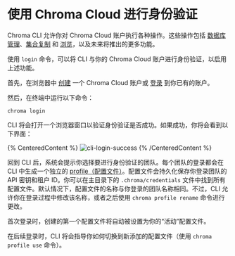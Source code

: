 # 使用 Chroma Cloud 进行身份验证

Chroma CLI 允许你对 Chroma Cloud 账户执行各种操作。这些操作包括 [数据库管理](./db)、[集合复制](./copy) 和 [浏览](./browse)，以及未来将推出的更多功能。

使用 `login` 命令，可以将 CLI 与你的 Chroma Cloud 账户进行身份验证，以启用上述功能。

首先，在浏览器中 [创建](https://trychroma.com/signup) 一个 Chroma Cloud 账户或 [登录](https://trychroma.com/login) 到你已有的账户。

然后，在终端中运行以下命令：

```terminal
chroma login
```

CLI 将会打开一个浏览器窗口以验证身份验证是否成功。如果成功，你将会看到以下界面：

{% CenteredContent %}
![cli-login-success](/cli/cli-login-success.png)
{% /CenteredContent %}

回到 CLI 后，系统会提示你选择要进行身份验证的团队。每个团队的登录都会在 CLI 中生成一个独立的 [profile（配置文件）](./profile)。配置文件会持久化保存你登录团队的 API 密钥和租户 ID。你可以在主目录下的 `.chroma/credentials` 文件中找到所有配置文件。默认情况下，配置文件的名称与你登录的团队名称相同。不过，CLI 允许你在登录过程中修改该名称，或者之后使用 `chroma profile rename` 命令进行更改。

首次登录时，创建的第一个配置文件将自动被设置为你的“活动”配置文件。

在后续登录时，CLI 将会指导你如何切换到新添加的配置文件（使用 `chroma profile use` 命令）。